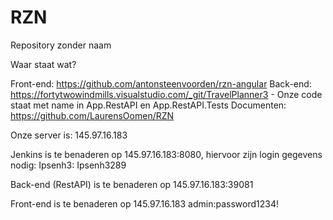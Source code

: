 # RZN
Repository zonder naam

Waar staat wat?

Front-end: https://github.com/antonsteenvoorden/rzn-angular 
Back-end: https://fortytwowindmills.visualstudio.com/_git/TravelPlanner3 
	- Onze code staat met name in App.RestAPI en App.RestAPI.Tests
Documenten: https://github.com/LaurensOomen/RZN 

Onze server is: 145.97.16.183

Jenkins is te benaderen op 145.97.16.183:8080, hiervoor zijn login gegevens nodig:
Ipsenh3: Ipsenh3289

Back-end (RestAPI) is te benaderen op 145.97.16.183:39081

Front-end is te benaderen op 145.97.16.183
admin:password1234! 

